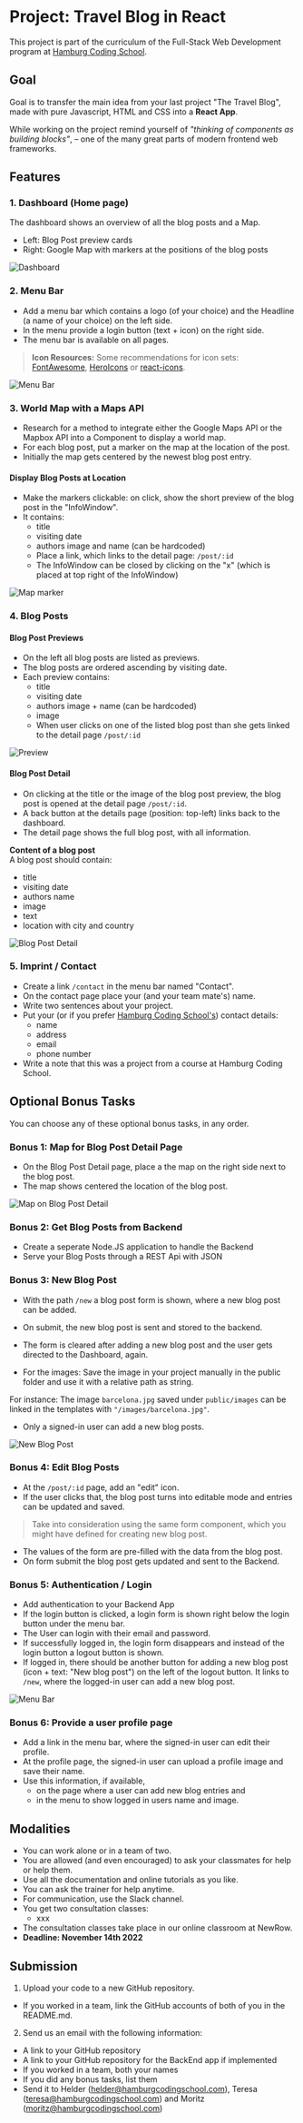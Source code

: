 # Project: Travel Blog in React

This project is part of the curriculum of the Full-Stack Web Development program at [Hamburg Coding School](https://hamburgcodingschool.com/).

## Goal

Goal is to transfer the main idea from your last project "The Travel Blog", made with pure Javascript, HTML and CSS into a **React App**.

While working on the project remind yourself of *"thinking of components as building blocks"*, – one of the many great parts of modern frontend web frameworks.

## Features

### 1. Dashboard (Home page)

The dashboard shows an overview of all the blog posts and a Map.
- Left: Blog Post preview cards
- Right: Google Map with markers at the positions of the blog posts

![Dashboard](/img/dashboard.jpg)

### 2. Menu Bar
- Add a menu bar which contains a logo (of your choice) and the Headline (a name of your choice) on the left side.
- In the menu provide a login button (text + icon) on the right side.
- The menu bar is available on all pages.

> **Icon Resources:** Some recommendations for icon sets: [FontAwesome](https://fontawesome.com/), [HeroIcons](https://heroicons.com/) or [react-icons](https://react-icons.github.io/react-icons/).

![Menu Bar](/img/menu-bar.jpg)

### 3. World Map with a Maps API

- Research for a method to integrate either the Google Maps API or the Mapbox API into a Component to display a world map.
- For each blog post, put a marker on the map at the location of the post.
- Initially the map gets centered by the newest blog post entry.

#### Display Blog Posts at Location

- Make the markers clickable: on click, show the short preview of the blog post in the "InfoWindow".
- It contains:
  - title
  - visiting date
  - authors image and name (can be hardcoded)
  - Place a link, which links to the detail page: `/post/:id`
  - The InfoWindow can be closed by clicking on the "x" (which is placed at top right of the InfoWindow)

![Map marker](/img/map-marker.jpg)


### 4. Blog Posts

#### Blog Post Previews

- On the left all blog posts are listed as previews.
- The blog posts are ordered ascending by visiting date.
- Each preview contains:
  - title
  - visiting date
  - authors image + name (can be hardcoded)
  - image
  - When user clicks on one of the listed blog post than she gets linked to the detail page `/post/:id`

![Preview](/img/blog-post-preview.jpg)

#### Blog Post Detail
- On clicking at the title or the image of the blog post preview, the blog post is opened at the detail page `/post/:id`.
- A back button at the details page (position: top-left) links back to the dashboard.
- The detail page shows the full blog post, with all information.

**Content of a blog post**  
A blog post should contain:
  - title
  - visiting date
  - authors name
  - image
  - text
  - location with city and country

![Blog Post Detail](/img/blog-post.jpg)

### 5. Imprint / Contact

- Create a link `/contact` in the menu bar named "Contact".
- On the contact page place your (and your team mate's) name.
- Write two sentences about your project.
- Put your (or if you prefer [Hamburg Coding School's](https://hamburgcodingschool.com/contact/)) contact details:
  - name
  - address
  - email
  - phone number
- Write a note that this was a project from a course at Hamburg Coding School.


## Optional Bonus Tasks

You can choose any of these optional bonus tasks, in any order.

### Bonus 1: Map for Blog Post Detail Page

- On the Blog Post Detail page, place a the map on the right side next to the blog post.
- The map shows centered the location of the blog post.

![Map on Blog Post Detail](/img/bonus-map.jpg)

### Bonus 2: Get Blog Posts from Backend

- Create a seperate Node.JS application to handle the Backend
- Serve your Blog Posts through a REST Api with JSON

### Bonus 3: New Blog Post

- With the path `/new` a blog post form is shown, where a new blog post can be added.

- On submit, the new blog post is sent and stored to the backend.

- The form is cleared after adding a new blog post and the user gets directed to the Dashboard, again.  

- For the images: Save the image in your project manually in the public folder and use it with a relative path as string.  

For instance: The image `barcelona.jpg` saved under `public/images` can be linked in the templates with `"/images/barcelona.jpg"`.
  
- Only a signed-in user can add a new blog posts.

![New Blog Post](/img/new-blog-post.jpg)

### Bonus 4: Edit Blog Posts

- At the `/post/:id` page, add an "edit" icon.
- If the user clicks that, the blog post turns into editable mode and entries can be updated and saved.  
>  Take into consideration using the same form component, which you might have defined for creating new blog post.
- The values of the form are pre-filled with the data from the blog post.
- On form submit the blog post gets updated and sent to the Backend.


### Bonus 5: Authentication / Login
- Add authentication to your Backend App
- If the login button is clicked, a login form is shown right below the login button under the menu bar.
- The User can login with their email and password.
- If successfully logged in, the login form disappears and instead of the login button a logout button is shown.
- If logged in, there should be another button for adding a new blog post (icon + text: "New blog post") on the left of the logout button. It links to `/new`, where the logged-in user can add a new blog post.

![Menu Bar](/img/login-logout.jpg)


### Bonus 6: Provide a user profile page

- Add a link in the menu bar, where the signed-in user can edit their profile.
- At the profile page, the signed-in user can upload a profile image and save their name.
- Use this information, if available,
  - on the page where a user can add new blog entries and
  - in the menu to show logged in users name and image.

## Modalities

- You can work alone or in a team of two.
- You are allowed (and even encouraged) to ask your classmates for help or help them.
- Use all the documentation and online tutorials as you like.
- You can ask the trainer for help anytime.
- For communication, use the Slack channel.
- You get two consultation classes:
  - xxx
- The consultation classes take place in our online classroom at NewRow.
- **Deadline: November 14th 2022**


## Submission

1. Upload your code to a new GitHub repository.

  - If you worked in a team, link the GitHub accounts of both of you in the README.md.

2. Send us an email with the following information:
  - A link to your GitHub repository
  - A link to your GitHub repository for the BackEnd app if implemented  
  - If you worked in a team, both your names
  - If you did any bonus tasks, list them
  - Send it to Helder (helder@hamburgcodingschool.com), Teresa (teresa@hamburgcodingschool.com) and Moritz (moritz@hamburgcodingschool.com)
